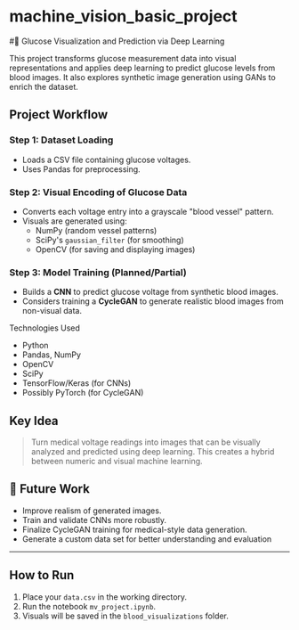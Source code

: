 # machine_vision_basic_project
#🧪 Glucose Visualization and Prediction via Deep Learning

This project transforms glucose measurement data into visual representations and applies deep learning to predict glucose levels from blood images. It also explores synthetic image generation using GANs to enrich the dataset.

## Project Workflow

### Step 1: Dataset Loading
- Loads a CSV file containing glucose voltages.
- Uses Pandas for preprocessing.

### Step 2: Visual Encoding of Glucose Data
- Converts each voltage entry into a grayscale "blood vessel" pattern.
- Visuals are generated using:
  - NumPy (random vessel patterns)
  - SciPy's `gaussian_filter` (for smoothing)
  - OpenCV (for saving and displaying images)

### Step 3: Model Training (Planned/Partial)
- Builds a **CNN** to predict glucose voltage from synthetic blood images.
- Considers training a **CycleGAN** to generate realistic blood images from non-visual data.

 Technologies Used

- Python
- Pandas, NumPy
- OpenCV
- SciPy
- TensorFlow/Keras (for CNNs)
- Possibly PyTorch (for CycleGAN)


## Key Idea

> Turn medical voltage readings into images that can be visually analyzed and predicted using deep learning. This creates a hybrid between numeric and visual machine learning.

## 🚀 Future Work

- Improve realism of generated images.
- Train and validate CNNs more robustly.
- Finalize CycleGAN training for medical-style data generation.
- Generate a custom data set for better understanding and evaluation

---

##  How to Run

1. Place your `data.csv` in the working directory.
2. Run the notebook `mv_project.ipynb`.
3. Visuals will be saved in the `blood_visualizations` folder.




